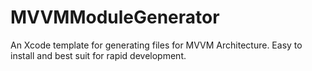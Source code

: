 # MVVMModuleGenerator
An Xcode template for generating files for MVVM Architecture. Easy to install and best suit for rapid development.

